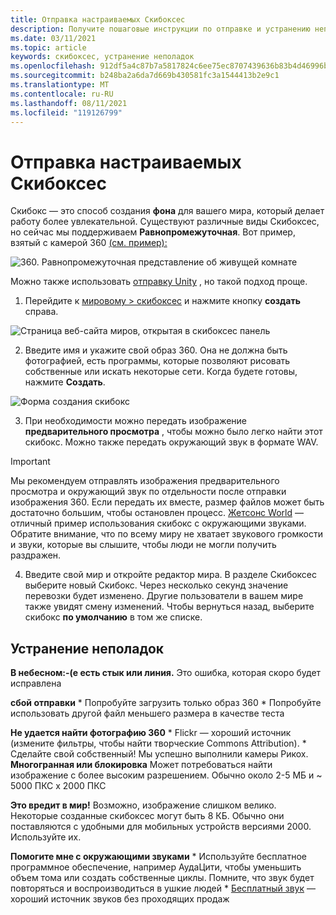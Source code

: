 ```yaml
---
title: Отправка настраиваемых Скибоксес
description: Получите пошаговые инструкции по отправке и устранению неполадок пользовательских скибоксес в Алтспацевр.
ms.date: 03/11/2021
ms.topic: article
keywords: скибоксес, устранение неполадок
ms.openlocfilehash: 912df5a4c87b7a5817824c6ee75ec8707439636b83b4d46996bbc4129ee6e9de
ms.sourcegitcommit: b248ba2a6da7d669b430581fc3a1544413b2e9c1
ms.translationtype: MT
ms.contentlocale: ru-RU
ms.lasthandoff: 08/11/2021
ms.locfileid: "119126799"
---
```

# <a name="uploading-custom-skyboxes"></a>Отправка настраиваемых Скибоксес

Скибокс — это способ создания **фона** для вашего мира, который делает работу более увлекательной. Существуют различные виды Скибоксес, но сейчас мы поддерживаем **Равнопромежуточная**. Вот пример, взятый с камерой 360 [(см. пример):](http://moments.mankindforward.com/) 

![360. Равнопромежуточная представление об живущей комнате](images/custom-skyboxes-img-01.jpeg)

Можно также использовать [отправку Unity](world-building-toolkit-getting-started.md) , но такой подход проще.

1. Перейдите к [мировому > скибоксес](https://account.altvr.com/skyboxes) и нажмите кнопку **создать** справа.

![Страница веб-сайта миров, открытая в скибоксес панель](images/custom-skyboxes-img-02.png)

2. Введите имя и укажите свой образ 360. Она не должна быть фотографией, есть программы, которые позволяют рисовать собственные или искать некоторые сети. Когда будете готовы, нажмите **Создать**. 

![Форма создания скибокс](images/custom-skyboxes-img-03.png)

3. При необходимости можно передать изображение **предварительного просмотра** , чтобы можно было легко найти этот скибокс. Можно также передать окружающий звук в формате WAV. 

> [!IMPORTANT]
> Мы рекомендуем отправлять изображения предварительного просмотра и окружающий звук по отдельности после отправки изображения 360. Если передать их вместе, размер файлов может быть достаточно большим, чтобы остановлен процесс. [Жетсонс World](https://account.altvr.com/worlds/1004174988393054363/spaces/1084431533181240311) — отличный пример использования скибокс с окружающими звуками. Обратите внимание, что по всему миру не хватает звукового громкости и звуки, которые вы слышите, чтобы люди не могли получить раздражен. 

4. Введите свой мир и откройте редактор мира. В разделе Скибоксес выберите новый Скибокс. Через несколько секунд значение перевозки будет изменено. Другие пользователи в вашем мире также увидят смену изменений. Чтобы вернуться назад, выберите скибокс **по умолчанию** в том же списке. 

## <a name="troubleshooting"></a>Устранение неполадок

**В небесном:-(е есть стык или линия.** Это ошибка, которая скоро будет исправлена

**сбой отправки**
    * Попробуйте загрузить только образ 360
    * Попробуйте использовать другой файл меньшего размера в качестве теста

**Не удается найти фотографию 360**
    * Flickr — хороший источник (измените фильтры, чтобы найти творческие Commons Attribution).
    * Сделайте свой собственный! Мы успешно выполнили камеры Рикох. 
**Многогранная или блокировка** Может потребоваться найти изображение с более высоким разрешением. Обычно около 2-5 МБ и ~ 5000 ПКС x 2000 ПКС

**Это вредит в мир!**
Возможно, изображение слишком велико. Некоторые созданные скибоксес могут быть 8 КБ. Обычно они поставляются с удобными для мобильных устройств версиями 2000. Используйте их.

**Помогите мне с окружающими звуками**
    * Используйте бесплатное программное обеспечение, например АудаЦити, чтобы уменьшить объем тома или создать собственные циклы. Помните, что звук будет повторяться и воспроизводиться в ушкие людей
    * [Бесплатный звук](https://freesound.org/) — хороший источник звуков без проходящих продаж
